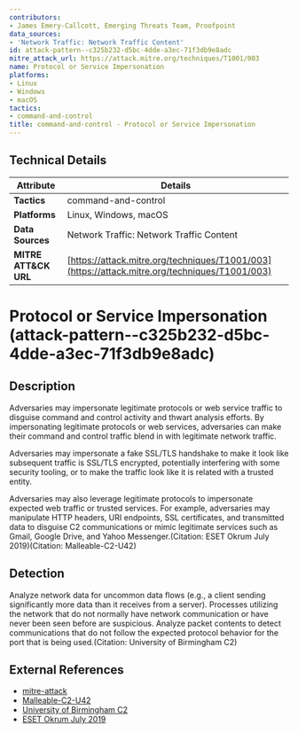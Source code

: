 ```yaml
---
contributors:
- James Emery-Callcott, Emerging Threats Team, Proofpoint
data_sources:
- 'Network Traffic: Network Traffic Content'
id: attack-pattern--c325b232-d5bc-4dde-a3ec-71f3db9e8adc
mitre_attack_url: https://attack.mitre.org/techniques/T1001/003
name: Protocol or Service Impersonation
platforms:
- Linux
- Windows
- macOS
tactics:
- command-and-control
title: command-and-control - Protocol or Service Impersonation
---
```


## Technical Details

| Attribute | Details |
|-----------|----------|
| **Tactics** | command-and-control |
| **Platforms** | Linux, Windows, macOS |
| **Data Sources** | Network Traffic: Network Traffic Content |
| **MITRE ATT&CK URL** | [https://attack.mitre.org/techniques/T1001/003](https://attack.mitre.org/techniques/T1001/003) |

# Protocol or Service Impersonation (attack-pattern--c325b232-d5bc-4dde-a3ec-71f3db9e8adc)

## Description
Adversaries may impersonate legitimate protocols or web service traffic to disguise command and control activity and thwart analysis efforts. By impersonating legitimate protocols or web services, adversaries can make their command and control traffic blend in with legitimate network traffic.  

Adversaries may impersonate a fake SSL/TLS handshake to make it look like subsequent traffic is SSL/TLS encrypted, potentially interfering with some security tooling, or to make the traffic look like it is related with a trusted entity. 

Adversaries may also leverage legitimate protocols to impersonate expected web traffic or trusted services. For example, adversaries may manipulate HTTP headers, URI endpoints, SSL certificates, and transmitted data to disguise C2 communications or mimic legitimate services such as Gmail, Google Drive, and Yahoo Messenger.(Citation: ESET Okrum July 2019)(Citation: Malleable-C2-U42)

## Detection
Analyze network data for uncommon data flows (e.g., a client sending significantly more data than it receives from a server). Processes utilizing the network that do not normally have network communication or have never been seen before are suspicious. Analyze packet contents to detect communications that do not follow the expected protocol behavior for the port that is being used.(Citation: University of Birmingham C2)

## External References
- [mitre-attack](https://attack.mitre.org/techniques/T1001/003)
- [Malleable-C2-U42](https://unit42.paloaltonetworks.com/cobalt-strike-malleable-c2-profile/)
- [University of Birmingham C2](https://arxiv.org/ftp/arxiv/papers/1408/1408.1136.pdf)
- [ESET Okrum July 2019](https://www.welivesecurity.com/wp-content/uploads/2019/07/ESET_Okrum_and_Ketrican.pdf)
